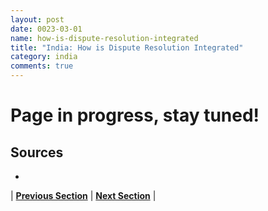 ```yaml
---
layout: post
date: 0023-03-01
name: how-is-dispute-resolution-integrated
title: "India: How is Dispute Resolution Integrated"
category: india
comments: true
---
```


# Page in progress, stay tuned!

Sources 
-- 
- 


| **[Previous Section](https://neo-project.github.io/global-blockchain-compliance-hub//india/india-smart-contracts.html)** | **[Next Section]( https://neo-project.github.io/global-blockchain-compliance-hub//india/india-nullify-smart-contracts.html)** |
